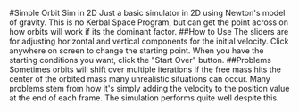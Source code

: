 #Simple Orbit Sim in 2D
Just a basic simulator in 2D using Newton's model of gravity. This is no Kerbal Space Program, but can get the point across on how orbits will work if its the dominant factor. 
##How to Use
The sliders are for adjusting horizontal and vertical components for the initial velocity. Click anywhere on screen to change the starting point.
When you have the starting conditions you want, click the "Start Over" button.
##Problems
Sometimes orbits will shift over multiple iterations If the free mass hits the center of the orbited mass many unrealistic situations can occur.
Many problems stem from how it's simply adding the velocity to the position value at the end of each frame. The simulation performs quite well despite this.